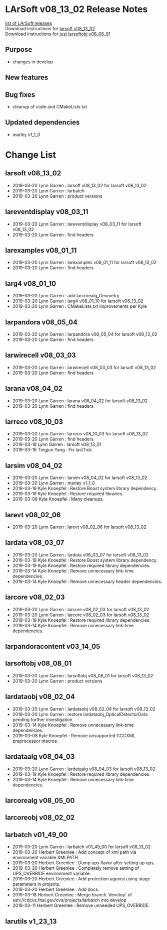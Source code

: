 # LArSoft v08_13_02 Release Notes



[list of LArSoft releases](LArSoft_release_list)  
Download instructions for [larsoft v08_13_02](https://scisoft.fnal.gov/scisoft/bundles/larsoft/v08_13_02/larsoft-v08_13_02.html)  
Download instructions for [just larsoftobj v08_08_01](https://scisoft.fnal.gov/scisoft/bundles/larsoftobj/v08_08_01/larsoftobj-v08_08_01.html)

## Purpose

-   changes in develop

## New features

## Bug fixes

-   cleanup of code and CMakeLists.txt

## Updated dependencies

-   marley v1_1_0

# Change List

## larsoft v08_13_02

-   2019-03-20 Lynn Garren : larsoft v08_13_02 for larsoft v08_13_02
-   2019-03-20 Lynn Garren : larbatch
-   2019-03-20 Lynn Garren : product versions

## lareventdisplay v08_03_11

-   2019-03-20 Lynn Garren : lareventdisplay v08_03_11 for larsoft v08_13_02
-   2019-03-20 Lynn Garren : find headers

## larexamples v08_01_11

-   2019-03-20 Lynn Garren : larexamples v08_01_11 for larsoft v08_13_02
-   2019-03-20 Lynn Garren : find headers

## larg4 v08_01_10

-   2019-03-20 Lynn Garren : add larcorealg_Geometry
-   2019-03-20 Lynn Garren : larg4 v08_01_10 for larsoft v08_13_02
-   2019-03-20 Lynn Garren : CMakeLists.txt improvements per Kyle

## larpandora v08_05_04

-   2019-03-20 Lynn Garren : larpandora v08_05_04 for larsoft v08_13_02
-   2019-03-20 Lynn Garren : find headers

## larwirecell v08_03_03

-   2019-03-20 Lynn Garren : larwirecell v08_03_03 for larsoft v08_13_02
-   2019-03-20 Lynn Garren : find headers

## larana v08_04_02

-   2019-03-20 Lynn Garren : larana v08_04_02 for larsoft v08_13_02
-   2019-03-20 Lynn Garren : find headers

## larreco v08_10_03

-   2019-03-20 Lynn Garren : larreco v08_10_03 for larsoft v08_13_02
-   2019-03-20 Lynn Garren : find headers
-   2019-03-18 Lynn Garren : larsoft v08_13_01
-   2019-03-16 Tingjun Yang : Fix lastTick.

## larsim v08_04_02

-   2019-03-20 Lynn Garren : larsim v08_04_02 for larsoft v08_13_02
-   2019-03-20 Lynn Garren : marley v1_1_0
-   2019-03-19 Kyle Knoepfel : Restore Boost system library dependency.
-   2019-03-19 Kyle Knoepfel : Restore required libraries.
-   2019-03-08 Kyle Knoepfel : Many cleanups.

## larevt v08_02_06

-   2019-03-20 Lynn Garren : larevt v08_02_06 for larsoft v08_13_02

## lardata v08_03_07

-   2019-03-20 Lynn Garren : lardata v08_03_07 for larsoft v08_13_02
-   2019-03-19 Kyle Knoepfel : Restore Boost system library dependency.
-   2019-03-19 Kyle Knoepfel : Restore required library dependencies.
-   2019-03-14 Kyle Knoepfel : Remove unnecessary link-time dependencies.
-   2019-03-14 Kyle Knoepfel : Remove unnecessary header dependencies.

## larcore v08_02_03

-   2019-03-20 Lynn Garren : larcore v08_02_03 for larsoft v08_13_02
-   2019-03-20 Lynn Garren : larcore v08_02_03 for larsoft v08_13_02
-   2019-03-19 Kyle Knoepfel : Restore required library dependencies.
-   2019-03-14 Kyle Knoepfel : Remove unnecessary link-time dependencies.

## larpandoracontent v03_14_05

## larsoftobj v08_08_01

-   2019-03-20 Lynn Garren : larsoftobj v08_08_01 for larsoft v08_13_02
-   2019-03-20 Lynn Garren : product versions

## lardataobj v08_02_04

-   2019-03-20 Lynn Garren : lardataobj v08_02_04 for larsoft v08_13_02
-   2019-03-20 Lynn Garren : restore lardataobj_OpticalDetectorData pending further investigation
-   2019-03-14 Kyle Knoepfel : Remove unnecessary link-time dependencies.
-   2019-03-08 Kyle Knoepfel : Remove unsupported GCCXML preprocessor macros.

## lardataalg v08_04_03

-   2019-03-20 Lynn Garren : lardataalg v08_04_03 for larsoft v08_13_02
-   2019-03-19 Kyle Knoepfel : Restore required library dependencies.
-   2019-03-14 Kyle Knoepfel : Remove unnecessary link-time dependencies.

## larcorealg v08_05_00

## larcoreobj v08_02_02

## larbatch v01_49_00

-   2019-03-20 Lynn Garren : larbatch v01_49_00 for larsoft v08_13_02
-   2019-03-20 Herbert Greenlee : Add concept of xml path via environment variable XMLPATH.
-   2019-03-20 Herbert Greenlee : Dump ups flavor after setting up ups.
-   2019-03-20 Herbert Greenlee : Completely remove setting of UPS_OVERRIDE environment variable.
-   2019-03-20 Herbert Greenlee : Add protection against using stage parameters in projects.
-   2019-03-20 Herbert Greenlee : Add docs.
-   2019-03-18 Herbert Greenlee : Merge branch 'develop' of ssh://cdcvs.fnal.gov/cvs/projects/larbatch into develop
-   2019-03-11 Herbert Greenlee : Remove unneeded UPS_OVERRIDE.

## larutils v1_23_13
